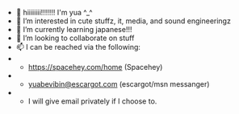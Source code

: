 - 👋 hiiiiiiii!!!!!!! I'm yua ^_^
- 👀 I’m interested in cute stuffz, it, media, and sound engineeringz
- 🌱 I’m currently learning japanese!!!
- 💞️ I’m looking to collaborate on stuff
- 📫 I can be reached via the following:
- - https://spacehey.com/home (Spacehey)
- - yuabevibin@escargot.com (escargot/msn messanger)
- - I will give email privately if I choose to.

<!---
YuaBeVibin/YuaBeVibin is a ✨ special ✨ repository because its `README.md` (this file) appears on your GitHub profile.
You can click the Preview link to take a look at your changes.
--->
